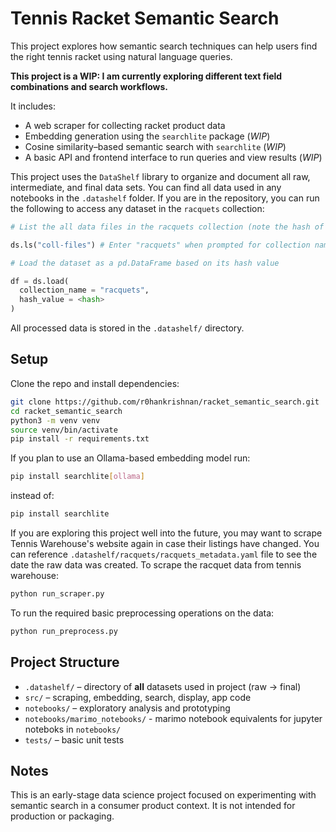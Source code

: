 # Tennis Racket Semantic Search

This project explores how semantic search techniques can help users find the right tennis racket using natural language queries.

**This project is a WIP: I am currently exploring different text field combinations and search workflows.**

It includes:

- A web scraper for collecting racket product data
- Embedding generation using the `searchlite` package (*WIP*)
- Cosine similarity–based semantic search with `searchlite` (*WIP*)
- A basic API and frontend interface to run queries and view results (*WIP*)

This project uses the `DataShelf` library to organize and document all raw, intermediate, and final data sets. You can find all data used in any notebooks in the `.datashelf` folder. If you are in the repository, you can run the following to access any dataset in the `racquets` collection:

```python
# List the all data files in the racquets collection (note the hash of the file you want to load)

ds.ls("coll-files") # Enter "racquets" when prompted for collection name

# Load the dataset as a pd.DataFrame based on its hash value

df = ds.load(
  collection_name = "racquets",
  hash_value = <hash>
)
```
All processed data is stored in the `.datashelf/` directory.

## Setup

Clone the repo and install dependencies:

```bash
git clone https://github.com/r0hankrishnan/racket_semantic_search.git
cd racket_semantic_search
python3 -m venv venv
source venv/bin/activate
pip install -r requirements.txt
```

If you plan to use an Ollama-based embedding model run:

```bash
pip install searchlite[ollama]
```

instead of:

```bash
pip install searchlite
```

If you are exploring this project well into the future, you may want to scrape Tennis Warehouse's website again in case their listings have changed. You can reference `.datashelf/racquets/racquets_metadata.yaml` file to see the date the raw data was created. To scrape the racquet data from tennis warehouse:

```bash
python run_scraper.py
```

To run the required basic preprocessing operations on the data:

```bash
python run_preprocess.py
```

## Project Structure

* `.datashelf/` – directory of **all** datasets used in project (raw → final)
* `src/` – scraping, embedding, search, display, app code
* `notebooks/` – exploratory analysis and prototyping
* `notebooks/marimo_notebooks/` - marimo notebook equivalents for jupyter noteboks in `notebooks/`
* `tests/` – basic unit tests

## Notes

This is an early-stage data science project focused on experimenting with semantic search in a consumer product context. It is not intended for production or packaging.
